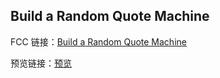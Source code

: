 ## Build a Random Quote Machine

FCC 链接：[Build a Random Quote Machine](https://freecodecamp.cn/challenges/build-a-random-quote-machine)

预览链接：[预览](https://kiling.github.io/Pratices/FCC_saying/FCC_saying.html)